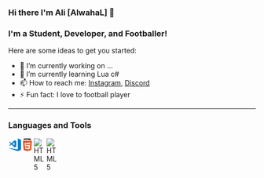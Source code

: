 ### Hi there I'm Ali [AlwahaL] 👋

### I'm a Student, Developer, and Footballer!


Here are some ideas to get you started:

- 🔭 I’m currently working on ...
- 🌱 I’m currently learning Lua c#
- 📫 How to reach me: <a href="https://www.instagram.com/neyseunuttumyine/">Instagram</a>, <a href="javascript:void(0)">Discord</a>
- ⚡ Fun fact: I love to football player

<hr>

### Languages and Tools

<img align="left" alt="Visual Studio Code" width="26px" src="https://raw.githubusercontent.com/github/explore/80688e429a7d4ef2fca1e82350fe8e3517d3494d/topics/visual-studio-code/visual-studio-code.png" style="max-width:100%;">
<img align="left" alt="HTML5" width="26px" src="https://raw.githubusercontent.com/github/explore/80688e429a7d4ef2fca1e82350fe8e3517d3494d/topics/html/html.png" style="max-width:100%;">
<img align="left" alt="HTML5" width="26px" src="https://pngimg.com/uploads/php/php_PNG7.png" style="max-width:100%;">
<img align="left" alt="HTML5" width="26px" src="https://img2.pngio.com/css-3-logo-png-picture-364523-css-3-logo-png-css-logo-png-1600_1600.png" style="max-width:100%;">

<!--
**AlwahaL/alwahal** is a ✨ _special_ ✨ repository because its `README.md` (this file) appears on your GitHub profile.

Here are some ideas to get you started:

- 🔭 I’m currently working on ...
- 🌱 I’m currently learning ...
- 👯 I’m looking to collaborate on ...
- 🤔 I’m looking for help with ...
- 💬 Ask me about ...
- 📫 How to reach me: ...
- 😄 Pronouns: ...
- ⚡ Fun fact: ...
-->
